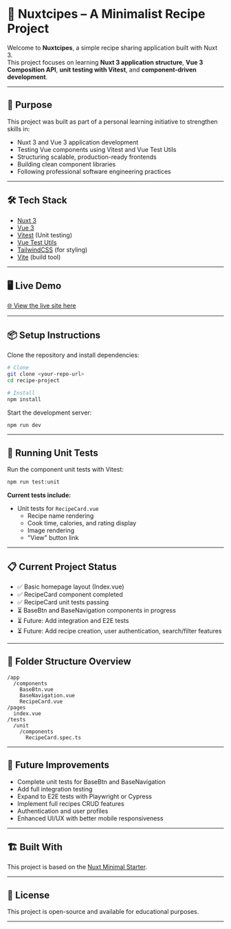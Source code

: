 # 🍝 Nuxtcipes – A Minimalist Recipe Project

Welcome to **Nuxtcipes**, a simple recipe sharing application built with Nuxt 3.  
This project focuses on learning **Nuxt 3 application structure**, **Vue 3 Composition API**, **unit testing with Vitest**, and **component-driven development**.

---

## 🚀 Purpose

This project was built as part of a personal learning initiative to strengthen skills in:

- Nuxt 3 and Vue 3 application development
- Testing Vue components using Vitest and Vue Test Utils
- Structuring scalable, production-ready frontends
- Building clean component libraries
- Following professional software engineering practices

---

## 🛠 Tech Stack

- [Nuxt 3](https://nuxt.com/)
- [Vue 3](https://vuejs.org/)
- [Vitest](https://vitest.dev/) (Unit testing)
- [Vue Test Utils](https://test-utils.vuejs.org/)
- [TailwindCSS](https://tailwindcss.com/) (for styling)
- [Vite](https://vitejs.dev/) (build tool)

---

## 🖥️ Live Demo

[🌐 View the live site here](https://singular-hotteok-c15796.netlify.app/)

---

## 📦 Setup Instructions

Clone the repository and install dependencies:

```bash
# Clone
git clone <your-repo-url>
cd recipe-project

# Install
npm install
```

Start the development server:

```bash
npm run dev
```

---

## 🧪 Running Unit Tests

Run the component unit tests with Vitest:

```bash
npm run test:unit
```

**Current tests include:**
- Unit tests for `RecipeCard.vue`
  - Recipe name rendering
  - Cook time, calories, and rating display
  - Image rendering
  - "View" button link

---

## 📋 Current Project Status

- ✅ Basic homepage layout (Index.vue)
- ✅ RecipeCard component completed
- ✅ RecipeCard unit tests passing
- ⏳ BaseBtn and BaseNavigation components in progress
- ⏳ Future: Add integration and E2E tests
- ⏳ Future: Add recipe creation, user authentication, search/filter features

---

## 🧩 Folder Structure Overview

```plaintext
/app
  /components
    BaseBtn.vue
    BaseNavigation.vue
    RecipeCard.vue
/pages
  index.vue
/tests
  /unit
    /components
      RecipeCard.spec.ts
```

---

## 🔮 Future Improvements

- Complete unit tests for BaseBtn and BaseNavigation
- Add full integration testing
- Expand to E2E tests with Playwright or Cypress
- Implement full recipes CRUD features
- Authentication and user profiles
- Enhanced UI/UX with better mobile responsiveness

---

## 🏗️ Built With

This project is based on the [Nuxt Minimal Starter](https://nuxt.com/docs/getting-started/introduction).

---

## 📜 License

This project is open-source and available for educational purposes.

---